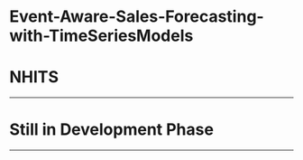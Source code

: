 # Event-Aware-Sales-Forecasting-with-TimeSeriesModels

# NHITS


---

# Still in Development Phase

---
